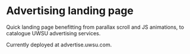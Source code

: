 Advertising landing page
=======================

Quick landing page benefitting from parallax scroll and JS animations, to catalogue UWSU advertising services.

Currently deployed at advertise.uwsu.com.
